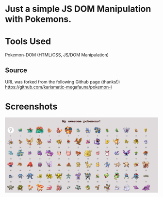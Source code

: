 # Just a simple JS DOM Manipulation with Pokemons. 

# Tools Used
Pokemon-DOM (HTML/CSS, JS/DOM Manipulation)

## Source
URL was forked from the following Github page (thanks!):
https://github.com/karismatic-megafauna/pokemon-i

# Screenshots
![](screenshots/Pokemons.jpg)
